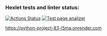 ### Hexlet tests and linter status:
[![Actions Status](https://github.com/volkbav/python-project-83/actions/workflows/hexlet-check.yml/badge.svg)](https://github.com/volkbav/python-project-83/actions) [![Test page analizer](https://github.com/volkbav/python-project-83/actions/workflows/my_tests.yml/badge.svg)](https://github.com/volkbav/python-project-83/actions/workflows/my_tests.yml)


https://python-project-83-i5ma.onrender.com

